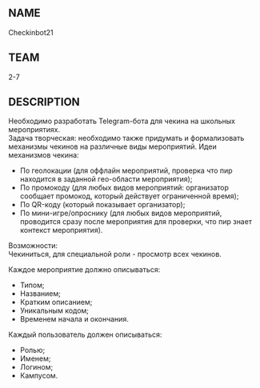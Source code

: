 ## NAME
Checkinbot21

## TEAM
2-7

## DESCRIPTION
Необходимо разработать Telegram-бота для чекина на школьных мероприятиях. \
Задача творческая: необходимо также придумать и формализовать механизмы чекинов на различные виды мероприятий. Идеи механизмов чекина:
- По геолокации (для оффлайн мероприятий, проверка что пир находится в заданной гео-области мероприятия); 
- По промокоду (для любых видов мероприятий: организатор сообщает промокод, который действует ограниченной время); 
- По QR-коду (который показывает организатор); 
- По мини-игре/опроснику (для любых видов мероприятий, проводится сразу после мероприятия для проверки, что пир знает контекст мероприятия). 

Возможности: \
Чекиниться, для специальной роли - просмотр всех чекинов.

Каждое мероприятие должно описываться:
- Типом; 
- Названием; 
- Кратким описанием; 
- Уникальным кодом; 
- Временем начала и окончания.

Каждый пользователь должен описываться:
- Ролью; 
- Именем; 
- Логином; 
- Кампусом.

